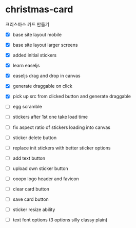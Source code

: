 # christmas-card
크리스마스 카드 만들기

- [x] base site layout mobile
- [x] base site layout larger screens
- [x] added initial stickers
- [x] learn easeljs
- [x] easeljs drag and drop in canvas
- [x] generate draggable on click
- [x] pick up src from clicked button and generate draggable

- [ ] egg scramble
- [ ] stickers after 1st one take load time
- [ ] fix aspect ratio of stickers loading into canvas
- [ ] sticker delete button
- [ ] replace init stickers with better sticker options
- [ ] add text button
- [ ] upload own sticker button
- [ ] ooopx logo header and favicon
- [ ] clear card button
- [ ] save card button
- [ ] sticker resize ability
- [ ] text font options (3 options silly classy plain)

